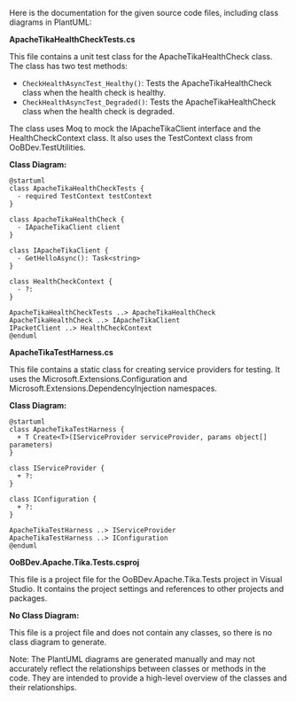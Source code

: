 Here is the documentation for the given source code files, including class diagrams in PlantUML:

**ApacheTikaHealthCheckTests.cs**

This file contains a unit test class for the ApacheTikaHealthCheck class. The class has two test methods:

* `CheckHealthAsyncTest_Healthy()`: Tests the ApacheTikaHealthCheck class when the health check is healthy.
* `CheckHealthAsyncTest_Degraded()`: Tests the ApacheTikaHealthCheck class when the health check is degraded.

The class uses Moq to mock the IApacheTikaClient interface and the HealthCheckContext class. It also uses the TestContext class from OoBDev.TestUtilities.

**Class Diagram:**

```plantuml
@startuml
class ApacheTikaHealthCheckTests {
  - required TestContext testContext
}

class ApacheTikaHealthCheck {
  - IApacheTikaClient client
}

class IApacheTikaClient {
  - GetHelloAsync(): Task<string>
}

class HealthCheckContext {
  - ?:
}

ApacheTikaHealthCheckTests ..> ApacheTikaHealthCheck
ApacheTikaHealthCheck ..> IApacheTikaClient
IPacketClient ..> HealthCheckContext
@enduml
```

**ApacheTikaTestHarness.cs**

This file contains a static class for creating service providers for testing. It uses the Microsoft.Extensions.Configuration and Microsoft.Extensions.DependencyInjection namespaces.

**Class Diagram:**

```plantuml
@startuml
class ApacheTikaTestHarness {
  + T Create<T>(IServiceProvider serviceProvider, params object[] parameters)
}

class IServiceProvider {
  + ?:
}

class IConfiguration {
  + ?:
}

ApacheTikaTestHarness ..> IServiceProvider
ApacheTikaTestHarness ..> IConfiguration
@enduml
```

**OoBDev.Apache.Tika.Tests.csproj**

This file is a project file for the OoBDev.Apache.Tika.Tests project in Visual Studio. It contains the project settings and references to other projects and packages.

**No Class Diagram:**

This file is a project file and does not contain any classes, so there is no class diagram to generate.

Note: The PlantUML diagrams are generated manually and may not accurately reflect the relationships between classes or methods in the code. They are intended to provide a high-level overview of the classes and their relationships.
